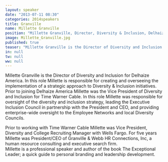 ```yaml
---
layout: speaker
date: "2013-07-11 08:30"
categories: 2014speakers
title: Granville
name: Millette Granville
position: "Millette Granville, Director, Diversity & Inclusion, Delhaize America"
image: Millette_Granville.jpg
published: true
teaser: "Millette Granville is the Director of Diversity and Inclusion for Delhaize America."
in: null
tw: null
ww: null
---
```

Millette Granville is the Director of Diversity and Inclusion for Delhaize America. In this role Millette is responsible for creating and overseeing the implementation of a strategic approach to Diversity & Inclusion initiatives. Prior to joining Delhaize America Millette was the Vice President of Diversity and Inclusion for Time Warner Cable.  In this role Millette was responsible for oversight of the diversity and inclusion strategy, leading the Executive Inclusion Council in partnership with the President and CEO, and providing enterprise-wide oversight to the Employee Networks and local Diversity Councils.

Prior to working with Time Warner Cable Millette was Vice President, Diversity and College Recruiting Manager with Wells Fargo.  For five years Millette was President/CEO of Granville & Webb HR Connections, Inc, a human resource consulting and executive search firm.   
Millette is a professional speaker and author of the book The Exceptional Leader; a quick guide to personal branding and leadership development.  
